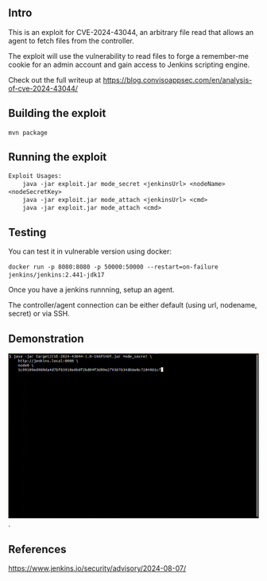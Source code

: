 ## Intro
This is an exploit for CVE-2024-43044, an arbitrary file read that allows an agent to fetch files from the controller.

The exploit will use the vulnerability to read files to forge a remember-me cookie for an admin account and gain access to
Jenkins scripting engine.

Check out the full writeup at https://blog.convisoappsec.com/en/analysis-of-cve-2024-43044/

## Building the exploit
```
mvn package
```

## Running the exploit

```
Exploit Usages:
    java -jar exploit.jar mode_secret <jenkinsUrl> <nodeName> <nodeSecretKey>
    java -jar exploit.jar mode_attach <jenkinsUrl> <cmd>
    java -jar exploit.jar mode_attach <cmd>
```


## Testing 

You can test it in vulnerable version using docker:

```
docker run -p 8080:8080 -p 50000:50000 --restart=on-failure jenkins/jenkins:2.441-jdk17
```

Once you have a jenkins runnning, setup an agent.

The controller/agent connection can be either default (using url, nodename, secret) or via SSH.

## Demonstration

![RCE](./assets/rce_mode_secret.gif).


## References

https://www.jenkins.io/security/advisory/2024-08-07/
